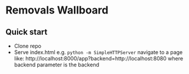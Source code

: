 # Removals Wallboard

## Quick start

- Clone repo
- Serve index.html e.g. `python -m SimpleHTTPServer`
navigate to a page like:
http://localhost:8000/app?backend=http://localhost:8080
where backend parameter is the backend